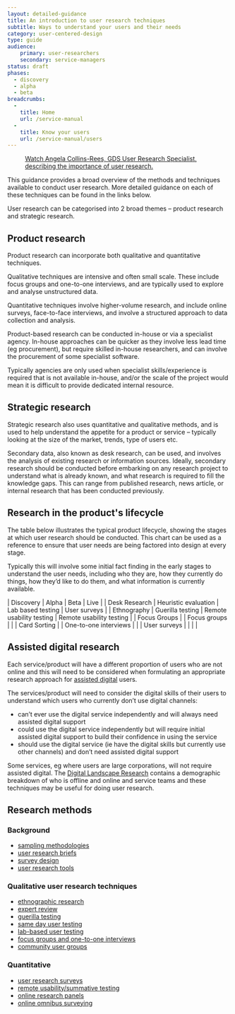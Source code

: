 ```yaml
---
layout: detailed-guidance
title: An introduction to user research techniques
subtitle: Ways to understand your users and their needs
category: user-centered-design
type: guide
audience:
    primary: user-researchers
    secondary: service-managers
status: draft
phases:
  - discovery
  - alpha
  - beta
breadcrumbs:
  -
    title: Home
    url: /service-manual
  -
    title: Know your users
    url: /service-manual/users
---
```


<figure class="media-player-wrapper video"><a href="https://www.youtube.com/watch?v=1hbnPCdM4ls">Watch Angela Collins-Rees, GDS User Research Specialist, describing the importance of user research.</a></figure>

This guidance provides a broad overview of the methods and techniques available to conduct user research. More detailed guidance on each of these techniques can be found in the links below.

User research can be categorised into 2 broad themes – product research and strategic research.

## Product research

Product research can incorporate both qualitative and quantitative techniques.

Qualitative techniques are intensive and often small scale. These include focus groups and one-to-one interviews, and are typically used to explore and analyse unstructured data.

Quantitative techniques involve higher-volume research, and include online surveys, face-to-face interviews, and involve a structured approach to data collection and analysis.

Product-based research can be conducted in-house or via a specialist agency. In-house approaches can be quicker as they involve less lead time (eg procurement), but require skilled in-house researchers, and can involve the procurement of some specialist software. 

Typically agencies are only used when specialist skills/experience is required that is not available in-house, and/or the scale of the project would mean it is difficult to provide dedicated internal resource.

## Strategic research

Strategic research also uses quantitative and qualitative methods, and is used to help understand the appetite for a product or service – typically looking at the size of the market, trends, type of users etc.

Secondary data, also known as desk research, can be used, and involves the analysis of existing research or information sources. Ideally, secondary research should be conducted before embarking on any research project to understand what is already known, and what research is required to fill the knowledge gaps. This can range from published research, news article, or internal research that has been conducted previously.

## Research in the product's lifecycle

The table below illustrates the typical product lifecycle, showing the stages at which user research should be conducted. This chart can be used as a reference to ensure that user needs are being factored into design at every stage.

Typically this will involve some initial fact finding in the early stages to understand the user needs, including who they are, how they currently do things, how they’d like to do them, and what information is currently available.

| Discovery | Alpha | Beta | Live |
| Desk Research | Heuristic evaluation | Lab based testing | User surveys |
| Ethnography | Guerilla testing | Remote usability testing | Remote usability testing |
| Focus Groups | | Focus groups | |
| Card Sorting | | One-to-one interviews | |
| User surveys | | | |

## Assisted digital research
Each service/product will have a different proportion of users who are not online and this will need to be considered when formulating an appropriate research approach for [assisted digital](/service-manual/assisted-digital) users.

The services/product will need to consider the digital skills of their users to understand which users who currently don’t use digital channels:

* can’t ever use the digital service independently and will always need assisted digital support
* could use the digital service independently but will require initial assisted digital support to build their confidence in using the service
* should use the digital service (ie have the digital skills but currently use other channels) and don’t need assisted digital support

Some services, eg where users are large corporations, will not require assisted digital. The [Digital Landscape Research](http://publications.cabinetoffice.gov.uk/digital/research/) contains a demographic breakdown of who is offline and online and service teams and these techniques may be useful for doing user research.

## Research methods

### Background

* [sampling methodologies](/service-manual/user-centered-design/user-research/sampling-methodologies.html)
* [user research briefs](/service-manual/user-centered-design/user-research/user-research-briefs.html)
* [survey design](/service-manual/user-centered-design/user-research/survey-design.html)
* [user research tools](/service-manual/user-centered-design/user-research/user-research-tools.html)

### Qualitative user research techniques

* [ethnographic research](/service-manual/user-centered-design/user-research/ethnographic-research.html)
* [expert review](/service-manual/user-centered-design/user-research/expert-review.html)
* [guerilla testing](/service-manual/user-centered-design/user-research/guerilla-testing.html)
* [same day user testing](/service-manual/user-centered-design/user-research/same-day-user-testing.html)
* [lab-based user testing](/service-manual/user-centered-design/user-research/lab-based-user-testing.html)
* [focus groups and one-to-one interviews](/service-manual/user-centered-design/user-research/focus-groups-mini-groups-interviews.html)
* [community user groups](/service-manual/user-centered-design/user-research/community-user-groups.html)

### Quantitative

* [user research surveys](/service-manual/user-centered-design/user-research/user-research-surveys.html)
* [remote usability/summative testing](/service-manual/user-centered-design/user-research/remote-usability.html)
* [online research panels](/service-manual/user-centered-design/user-research/online-research-panels.html)
* [online omnibus surveying](/service-manual/user-centered-design/user-research/online-omnibus-survey.html)
